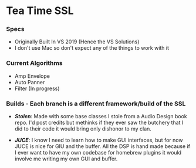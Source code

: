 # Tea Time SSL

### Specs
* Originally Built In VS 2019 (Hence the VS Solutions)
* I don't use Mac so don't expect any of the things to work with it

### Current Algorithms
* Amp Envelope
* Auto Panner
* Filter (In progress)

### Builds - Each branch is a different framework/build of the SSL
* ***Stolen***: Made with some base classes I stole from a Audio Design book repo. I'd post credits but methinks if they ever saw the butchery that I did to their code it would bring only dishonor to my clan.

* ***JUCE***: I know I need to learn how to make GUI interfaces, but for now JUCE is nice for GIU and the buffer. All the DSP is hand made because if I ever want to have my own codebase for homebrew plugins it would involve me writing my own GUI and buffer.
